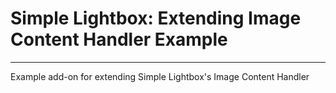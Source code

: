 # Simple Lightbox: Extending Image Content Handler Example
***

Example add-on for extending Simple Lightbox's Image Content Handler
